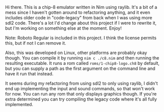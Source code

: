 Hi there. This is a chip-8 emulator written in Nim using raylib. It's a bit of a mess since I haven't gotten around to refactoring anything, and it even includes older code in "code-legacy" from back when I was using more sdl2 code. There's a lot I'd change about this project if I were to rewrite it, but I'm working on something else at the moment. Enjoy!

Note: Roboto Regular is included in this project. I think the license permits this, but if not I can remove it.

Also, this was developed on Linux, other platforms are probably okay though.
You can compile it by running `nim c ./c8.nim` and then running the resulting executable.
It runs a rom called `roms/1-chip8-logo.ch8` by default, but you can supply a path as the first argument on the command line and have it run that instead.

It seems during my refactoring from using sdl2 to only using raylib, I didn't end up implementing the input and sound commands, so that won't work for now.
You can run any rom that only displays graphics though. If you're extra determined you can try compiling the legacy code where it's all fully implemented.
